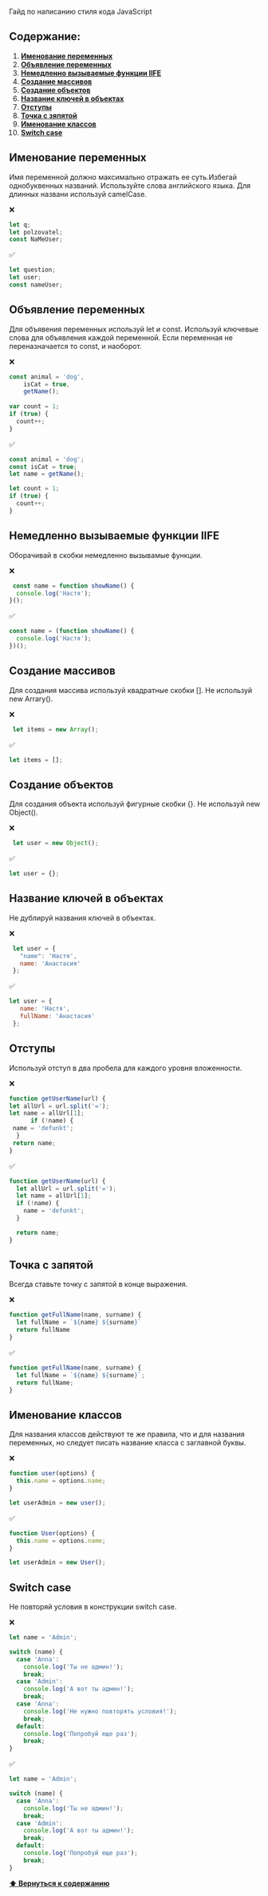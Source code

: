 Гайд по написанию стиля кода JavaScript

## Содержание:
1. __[Именование переменных](#Именование-переменных)__ 
2. __[Объявление переменных](#Объявление-переменных)__
3. __[Немедленно вызываемые функции IIFE](#Немедленно-вызываемые-функции-IIFE)__
4. __[Создание массивов](#Создание-массивов)__
5. __[Создание объектов](#Создание-объектов)__
6. __[Название ключей в объектах](#Название-ключей-в-объектах)__
7. __[Отступы](#Отступы)__
8. __[Точка с зяпятой](#Точка-с-зяпятой)__
9. __[Именование классов](#Именование-классов)__
10. __[Switch case](#Switch-case)__

## Именование переменных
Имя переменной должно максимально отражать ее суть.Избегай однобуквенных названий. Используйте слова английского языка. Для длинных названи используй camelCase.
&nbsp; 

❌ 
```javascript
let q;
let polzovatel;
const NaMeUser;
```

✅
```javascript
let question;
let user;
const nameUser;
```

## Объявление переменных
Для объявения переменных используй let и const. Используй ключевые слова для объявления каждой переменной. Если переменная не переназначается то const, и наоборот.
&nbsp; 

❌ 
```javascript
const animal = 'dog',
    isCat = true,
    getName();
    
var count = 1;
if (true) {
  count++;
}
```

✅
```javascript
const animal = 'dog';
const isCat = true;
let name = getName();

let count = 1;
if (true) {
  count++;
}
```
## Немедленно вызываемые функции IIFE
Оборачивай в скобки немедленно вызывамые функции.
&nbsp; 

❌ 
```javascript
 const name = function showName() {
  console.log('Настя');
}();
```

✅
```javascript
const name = (function showName() {
  console.log('Настя');
})();
```
## Создание массивов
Для создания массива используй квадратные скобки []. Не используй new Arrary().
&nbsp; 

❌ 
```javascript
 let items = new Array();
```

✅
```javascript
let items = [];
```
## Создание объектов
Для создания объекта используй фигурные скобки {}. Не используй new Object().
&nbsp; 

❌ 
```javascript
 let user = new Object();
```

✅
```javascript
let user = {};
```
## Название ключей в объектах
Не дублируй названия ключей в объектах.
&nbsp; 

❌ 
```javascript
 let user = {
   "name": 'Настя',
   name: 'Анастасия'
 };
```

✅
```javascript
let user = {
   name: 'Настя',
   fullName: 'Анастасия'
 };
```
## Отступы
Используй отступ в два пробела для каждого уровня вложенности.
&nbsp; 

❌ 
```javascript
function getUserName(url) {
let allUrl = url.split('=');
let name = allUrl[1];
      if (!name) {
 name = 'defunkt';
  }
 return name;
}
```

✅
```javascript
function getUserName(url) {
  let allUrl = url.split('=');
  let name = allUrl[1];
  if (!name) {
    name = 'defunkt';
  }

  return name;
}
```
## Точка с запятой
Всегда ставьте точку с запятой в конце выражения.
&nbsp; 

❌ 
```javascript
function getFullName(name, surname) {
  let fullName = `${name} ${surname}`
  return fullName
}
```

✅
```javascript
function getFullName(name, surname) {
  let fullName = `${name} ${surname}`;
  return fullName;
}
```
## Именование классов
Для названия классов действуют те же правила, что и для названия переменных, но следует писать название класса с заглавной буквы.
&nbsp; 

❌ 
```javascript
function user(options) {
  this.name = options.name;
}

let userAdmin = new user();
```

✅
```javascript
function User(options) {
  this.name = options.name;
}

let userAdmin = new User();
```
## Switch case
Не повторяй условия в конструкции switch case.
&nbsp; 

❌ 
```javascript
let name = 'Admin';

switch (name) {
  case 'Anna':
    console.log('Ты не админ!');
    break;
  case 'Admin':
    console.log('А вот ты админ!');
    break;
  case 'Anna':
    console.log('Не нужно повторять условия!');
    break;         
  default:
    console.log('Попробуй еще раз');
    break;
}
```

✅
```javascript
let name = 'Admin';

switch (name) {
  case 'Anna':
    console.log('Ты не админ!');
    break;
  case 'Admin':
    console.log('А вот ты админ!');
    break;        
  default:
    console.log('Попробуй еще раз');
    break;
}
```
**[⬆ Вернуться к содержанию](#Cодержание)**
